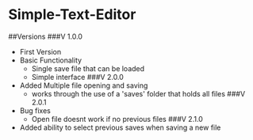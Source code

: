 # Simple-Text-Editor 
##Versions 
###V 1.0.0 
* First Version 
* Basic Functionality 
  * Single save file that can be loaded 
  * Simple interface 
###V 2.0.0 
* Added Multiple file opening and saving 
  * works through the use of a 'saves' folder that holds all files 
###V 2.0.1 
* Bug fixes 
  * Open file doesnt work if no previous files 
###V 2.1.0 
* Added ability to select previous saves when saving a new file